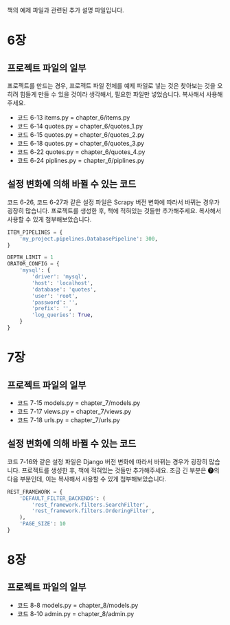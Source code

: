 책의 예제 파일과 관련된 추가 설명 파일입니다.

# 6장 

## 프로젝트 파일의 일부
프로젝트를 만드는 경우, 프로젝트 파일 전체를 예제 파일로 넣는 것은 찾아보는 것을 오히려 힘들게 만들 수 있을 것이라 생각해서, 필요한 파일만 넣었습니다. 복사해서 사용해주세요.

- 코드 6-13 items.py = chapter_6/items.py
- 코드 6-14 quotes.py = chapter_6/quotes_1.py
- 코드 6-15 quotes.py = chapter_6/quotes_2.py
- 코드 6-18 quotes.py = chapter_6/quotes_3.py
- 코드 6-22 quotes.py = chapter_6/quotes_4.py
- 코드 6-24 piplines.py = chapter_6/piplines.py

## 설정 변화에 의해 바뀔 수 있는 코드
코드 6-26, 코드 6-27과 같은 설정 파일은 Scrapy 버전 변화에 따라서 바뀌는 경우가 굉장히 많습니다. 프로젝트를 생성한 후, 책에 적혀있는 것들만 추가해주세요. 복사해서 사용할 수 있게 첨부해보았습니다.

```python
ITEM_PIPELINES = {
    'my_project.pipelines.DatabasePipeline': 300,
}
```
```python
DEPTH_LIMIT = 1
ORATOR_CONFIG = {
    'mysql': {
        'driver': 'mysql',
        'host': 'localhost',
        'database': 'quotes',
        'user': 'root',
        'password': '',
        'prefix': '',
        'log_queries': True,
    }
}
```


# 7장

## 프로젝트 파일의 일부

- 코드 7-15 models.py = chapter_7/models.py
- 코드 7-17 views.py = chapter_7/views.py
- 코드 7-18 urls.py = chapter_7/urls.py

## 설정 변화에 의해 바뀔 수 있는 코드
코드 7-16와 같은 설정 파일은 Django 버전 변화에 따라서 바뀌는 경우가 굉장히 많습니다. 프로젝트를 생성한 후, 책에 적혀있는 것들만 추가해주세요. 조금 긴 부분은 ➐의 다음 부분인데, 이는 복사해서 사용할 수 있게 첨부해보았습니다.

```python
REST_FRAMEWORK = { 
    'DEFAULT_FILTER_BACKENDS': (
        'rest_framework.filters.SearchFilter',
        'rest_framework.filters.OrderingFilter',
    ),
    'PAGE_SIZE': 10
}
```

# 8장

## 프로젝트 파일의 일부

- 코드 8-8 models.py = chapter_8/models.py
- 코드 8-10 admin.py = chapter_8/admin.py

